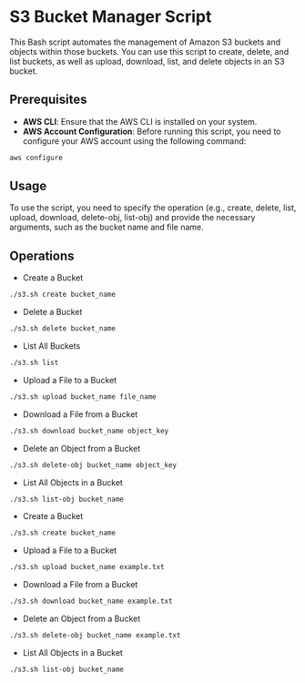 # S3 Bucket Manager Script

This Bash script automates the management of Amazon S3 buckets and objects within those buckets. You can use this script to create, delete, and list buckets, as well as upload, download, list, and delete objects in an S3 bucket.

## Prerequisites

- **AWS CLI**: Ensure that the AWS CLI is installed on your system.
- **AWS Account Configuration**: Before running this script, you need to configure your AWS account using the following command:

```bash
aws configure
```

## Usage

To use the script, you need to specify the operation (e.g., create, delete, list, upload, download, delete-obj, list-obj) and provide the necessary arguments, such as the bucket name and file name.

## Operations

- Create a Bucket

```bash
./s3.sh create bucket_name
```

- Delete a Bucket

```bash
./s3.sh delete bucket_name
```

- List All Buckets

```bash
./s3.sh list
```

- Upload a File to a Bucket

```bash
./s3.sh upload bucket_name file_name
```

- Download a File from a Bucket

```bash
./s3.sh download bucket_name object_key
```

- Delete an Object from a Bucket

```bash
./s3.sh delete-obj bucket_name object_key
```

- List All Objects in a Bucket

```bash
./s3.sh list-obj bucket_name
```

- Create a Bucket

```bash
./s3.sh create bucket_name
```

- Upload a File to a Bucket

```bash
./s3.sh upload bucket_name example.txt
```

- Download a File from a Bucket

```bash
./s3.sh download bucket_name example.txt
```

- Delete an Object from a Bucket

```bash
./s3.sh delete-obj bucket_name example.txt
```

- List All Objects in a Bucket

```bash
./s3.sh list-obj bucket_name
```
